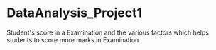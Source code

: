 # DataAnalysis_Project1
Student's score in a Examination and the various factors which helps students to score more marks in Examination
